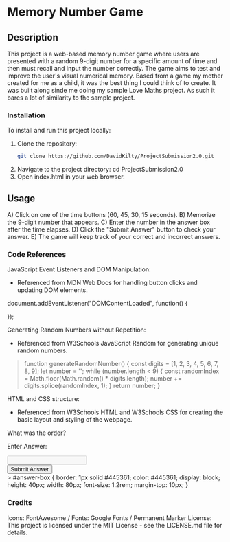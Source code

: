 # Memory Number Game


## Description
This project is a web-based memory number game where users are presented with a random 9-digit number for a specific amount of time and then must recall and input the number correctly. The game aims to test and improve the user's visual numerical memory. Based from a game my mother created for me as a child, it was the best thing I could think of to create. It was built along sinde me doing my sample Love Maths project. As such it bares a lot of similarity to the sample project. 

### Installation
To install and run this project locally:
1. Clone the repository:
   ```bash
   git clone https://github.com/DavidKilty/ProjectSubmission2.0.git
2. Navigate to the project directory:
 cd ProjectSubmission2.0
3. Open index.html in your web browser.

   
## Usage

A) Click on one of the time buttons (60, 45, 30, 15 seconds).
B) Memorize the 9-digit number that appears.
C) Enter the number in the answer box after the time elapses.
D) Click the "Submit Answer" button to check your answer.
E) The game will keep track of your correct and incorrect answers.


### Code References

JavaScript Event Listeners and DOM Manipulation:

 - Referenced from MDN Web Docs for handling button clicks and updating DOM elements.
     
document.addEventListener("DOMContentLoaded", function() {

   });
   
 Generating Random Numbers without Repetition:
 
 - Referenced from W3Schools JavaScript Random for generating unique random numbers.

> function generateRandomNumber() {
>   const digits = [1, 2, 3, 4, 5, 6, 7, 8, 9];
>   let number = '';
>   while (number.length < 9) {
>      const randomIndex = Math.floor(Math.random() * digits.length);
>      number += digits.splice(randomIndex, 1);
>  }
>  return number;
> }


HTML and CSS structure:

- Referenced from W3Schools HTML and W3Schools CSS for creating the basic layout and styling of the webpage.
 
>
 <div class="game-area">
    <div class="controls-area">
        <!-- Button elements -->
    </div>
    <div class="question-area">
        <span>What was the order?</span>
        <p class="answer-message">Enter Answer:</p>
        <input id="answer-box" type="number" disabled>
    </div>
    <button data-type="submit" class="btn btn--gray">Submit Answer</button>
</div>
>
#answer-box {
    border: 1px solid #445361;
    color: #445361;
    display: block;
    height: 40px;
    width: 80px;
    font-size: 1.2rem;
    margin-top: 10px;
}

 
### Credits

Icons: FontAwesome / 
Fonts: Google Fonts / Permanent Marker 
License: This project is licensed under the MIT License - see the LICENSE.md file for details.


